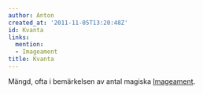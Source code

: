 ```yaml
---
author: Anton
created_at: '2011-11-05T13:20:48Z'
id: Kvanta
links:
  mention:
  - Imageament
title: Kvanta
---
```


Mängd, ofta i bemärkelsen av antal magiska [Imageament].

  [Imageament]: Imageament
